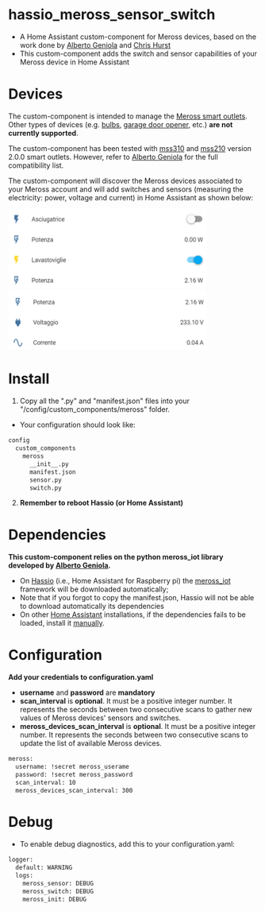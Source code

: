 # hassio_meross_sensor_switch
- A Home Assistant custom-component for Meross devices, based 
on the work done by [Alberto Geniola](https://github.com/albertogeniola/MerossIot) and [Chris Hurst](https://github.com/hurstc/hassio-meross)
- This custom-component adds the switch and sensor capabilities of your Meross device in Home Assistant

Devices
============

The custom-component is intended to manage the [Meross smart outlets](https://www.meross.com/product?category_id=4). 
Other types of devices (e.g. 
[bulbs](https://www.meross.com/product?category_id=5), 
[garage door opener](https://www.meross.com/product?category_id=8), etc.) 
**are not currently supported**. 

The custom-component has been tested with [mss310](https://www.meross.com/product/6/article/) and 
[mss210](https://www.meross.com/product/3/article/) version 2.0.0 smart outlets.
However, refer to [Alberto Geniola](https://github.com/albertogeniola/MerossIot) for the full compatibility list.

The custom-component will discover the Meross devices associated to your Meross account and will add switches and 
sensors (measuring the electricity: power, voltage and current) in Home Assistant as shown below:

<img src="res/switches.png" alt="Switches" width="400" />

<img src="res/sensors.png" alt="Sensors" width="400" />
  

Install
============

1. Copy all the ".py" and "manifest.json" files into your "/config/custom_components/meross" folder.
- Your configuration should look like:
```
config
  custom_components
    meross
      __init__.py
      manifest.json
      sensor.py
      switch.py
```

2. **Remember to reboot Hassio (or Home Assistant)**

Dependencies
============
**This custom-component relies on the python meross_iot library developed by [Alberto Geniola](https://github.com/albertogeniola/MerossIot).**
- On [Hassio](https://www.home-assistant.io/hassio/) (i.e., Home Assistant for Raspberry pi) the 
[meross_iot](https://github.com/albertogeniola/MerossIot) framework will be downloaded automatically;
- Note that if you forgot to copy the manifest.json, Hassio will not be able to download automatically its dependencies
- On other [Home Assistant](https://www.home-assistant.io/getting-started/) installations, if the dependencies fails to 
be loaded, install it [manually](https://github.com/albertogeniola/MerossIot#installation). 



Configuration
============

**Add your credentials to configuration.yaml**
- **username** and **password** are **mandatory**
- **scan_interval** is **optional**. It must be a positive integer number. It represents the seconds between two consecutive scans to gather new values of Meross devices' sensors and switches. 
- **meross_devices_scan_interval** is **optional**. It must be a positive integer number. It represents the seconds between two consecutive scans to update the list of available Meross devices. 
```
meross:
  username: !secret meross_userame
  password: !secret meross_password
  scan_interval: 10
  meross_devices_scan_interval: 300
```

Debug
============

- To enable debug diagnostics, add this to your configuration.yaml:
```
logger:
  default: WARNING
  logs:
    meross_sensor: DEBUG
    meross_switch: DEBUG
    meross_init: DEBUG
```

